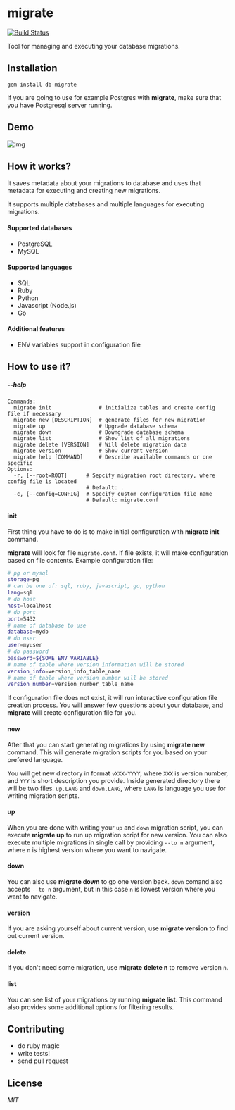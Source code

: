 # migrate
[![Build Status](https://travis-ci.org/ivpusic/migrate.svg?branch=master)](https://travis-ci.org/ivpusic/migrate)

Tool for managing and executing your database migrations.

## Installation

```
gem install db-migrate
```

If you are going to use for example Postgres with **migrate**, make sure that you have Postgresql server running.

## Demo
![img](http://i.giphy.com/26tPaeasgQYU2mCoE.gif)

## How it works?
It saves metadata about your migrations to database and uses that metadata for executing and creating new migrations.

It supports multiple databases and multiple languages for executing migrations.

#### Supported databases
- PostgreSQL
- MySQL

#### Supported languages
- SQL
- Ruby
- Python
- Javascript (Node.js)
- Go

#### Additional features
- ENV variables support in configuration file

## How to use it?

##### --help
```
Commands:
  migrate init               # initialize tables and create config file if necessary
  migrate new [DESCRIPTION]  # generate files for new migration
  migrate up                 # Upgrade database schema
  migrate down               # Downgrade database schema
  migrate list               # Show list of all migrations
  migrate delete [VERSION]   # Will delete migration data
  migrate version            # Show current version
  migrate help [COMMAND]     # Describe available commands or one specific
Options:
  -r, [--root=ROOT]      # Sepcify migration root directory, where config file is located
                         # Default: .
  -c, [--config=CONFIG]  # Specify custom configuration file name
                         # Default: migrate.conf
```

#### init
First thing you have to do is to make initial configuration with **migrate init** command.

**migrate** will look for file `migrate.conf`. If file exists, it will make configuration based on file contents.
Example configuration file:

```bash
# pg or mysql
storage=pg
# can be one of: sql, ruby, javascript, go, python
lang=sql
# db host
host=localhost
# db port
port=5432
# name of database to use
database=mydb
# db user
user=myuser
# db password
password=${SOME_ENV_VARIABLE}
# name of table where version information will be stored
version_info=version_info_table_name
# name of table where version number will be stored
version_number=version_number_table_name
```

If configuration file does not exist, it will run interactive configuration file creation process. You will answer few questions about your database, and **migrate** will create configuration file for you.

#### new
After that you can start generating migrations by using **migrate new** command. This will generate migration scripts for you based on your prefered language.

You will get new directory in format `vXXX-YYYY`, where `XXX` is version number, and `YYY` is short description you provide. Inside generated directory there will be two files. `up.LANG` and `down.LANG`, where `LANG` is language you use for writing migration scripts. 

#### up
When you are done with writing your `up` and `down` migration script, you can execute **migrate up** to run up migration script for new version. You can also execute multiple migrations in single call by providing `--to n` argument, where `n` is highest version where you want to navigate.

#### down
You can also use **migrate down** to go one version back. `down` comand also accepts `--to n` argument, but in this case `n` is lowest version where you want to navigate.

#### version
If you are asking yourself about current version, use **migrate version** to find out current version.

#### delete
If you don't need some migration, use **migrate delete n** to remove version `n`.

#### list
You can see list of your migrations by running **migrate list**. This command also provides some additional options for filtering results.

## Contributing
- do ruby magic
- write tests!
- send pull request

## License
*MIT*
